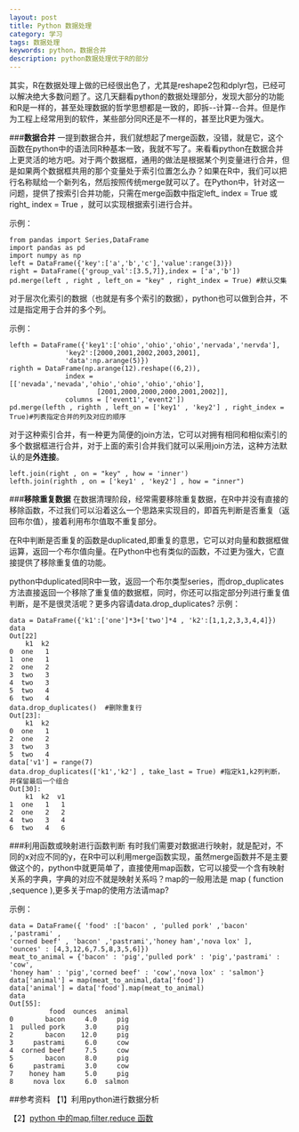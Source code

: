 ```yaml
---
layout: post
title: Python 数据处理
category: 学习
tags: 数据处理
keywords: python，数据合并
description: python数据处理优于R的部分
---
```


其实，R在数据处理上做的已经很出色了，尤其是reshape2包和dplyr包，已经可以解决绝大多数问题了。这几天翻看python的数据处理部分，发现大部分的功能和R是一样的，甚至处理数据的哲学思想都是一致的，即拆--计算--合并。但是作为工程上经常用到的软件，某些部分同R还是不一样的，甚至比R更为强大。

###**数据合并**
一提到数据合并，我们就想起了merge函数，没错，就是它，这个函数在python中的语法同R种基本一致，我就不写了。来看看python在数据合并上更灵活的地方吧。对于两个数据框，通用的做法是根据某个列变量进行合并，但是如果两个数据框共用的那个变量处于索引位置怎么办？如果在R中，我们可以把行名称赋给一个新列名，然后按照传统merge就可以了。在Python中，针对这一问题，提供了按索引合并功能，只需在merge函数中指定left_ index = True 或right_ index = True ，就可以实现根据索引进行合并。

示例：

    from pandas import Series,DataFrame
    import pandas as pd
    import numpy as np
    left = DataFrame({'key':['a','b','c'],'value':range(3)})
    right = DataFrame({'group_val':[3.5,7]},index = ['a','b'])
    pd.merge(left , right , left_on = "key" , right_index = True) #默认交集

对于层次化索引的数据（也就是有多个索引的数据），python也可以做到合并，不过是指定用于合并的多个列。

示例：
 
    lefth = DataFrame({'key1':['ohio','ohio','ohio','nervada','nervda'],
                  'key2':[2000,2001,2002,2003,2001],
                  'data':np.arange(5)})
    righth = DataFrame(np.arange(12).reshape((6,2)),
                  index = [['nevada','nevada','ohio','ohio','ohio','ohio'],
                          [2001,2000,2000,2000,2001,2002]],
                  columns = ['event1','event2'])
    pd.merge(lefth , righth , left_on = ['key1' , 'key2'] , right_index = True)#列表指定合并的列及对应的顺序
    
对于这种索引合并，有一种更为简便的join方法，它可以对拥有相同和相似索引的多个数据框进行合并，对于上面的索引合并我们就可以采用join方法，这种方法默认的是**外连接**。

    left.join(right , on = "key" , how = 'inner')
    lefth.join(righth , on = ['key1' , 'key2'] , how = "inner")

###**移除重复数据**
在数据清理阶段，经常需要移除重复数据，在R中并没有直接的移除函数，不过我们可以沿着这么一个思路来实现目的，即首先判断是否重复（返回布尔值），接着利用布尔值取不重复部分。

在R中判断是否重复的函数是duplicated,即重复的意思，它可以对向量和数据框做运算，返回一个布尔值向量。在Python中也有类似的函数，不过更为强大，它直接提供了移除重复值的功能。

python中duplicated同R中一致，返回一个布尔类型series，而drop_duplicates方法直接返回一个移除了重复值的数据框，同时，你还可以指定部分列进行重复值判断，是不是很灵活呢？更多内容请data.drop_duplicates?
示例：

    data = DataFrame({'k1':['one']*3+['two']*4 , 'k2':[1,1,2,3,3,4,4]})
    data
    Out[22]
        k1  k2
    0  one   1
    1  one   1
    2  one   2
    3  two   3
    4  two   3
    5  two   4
    6  two   4
    data.drop_duplicates()  #删除重复行
    Out[23]: 
        k1  k2
    0  one   1
    2  one   2
    3  two   3
    5  two   4
    data['v1'] = range(7)
    data.drop_duplicates(['k1','k2'] , take_last = True) #指定k1,k2列判断，并保留最后一个组合
    Out[30]: 
        k1  k2  v1
    1  one   1   1
    2  one   2   2
    4  two   3   4
    6  two   4   6

###利用函数或映射进行函数判断
有时我们需要对数据进行映射，就是配对，不同的x对应不同的y，在R中可以利用merge函数实现，虽然merge函数并不是主要做这个的，python中就更简单了，直接使用map函数，它可以接受一个含有映射关系的字典，字典的对应不就是映射关系吗？map的一般用法是 map ( function ,sequence ),更多关于map的使用方法请map?

示例：

    data = DataFrame({ 'food' :['bacon' , 'pulled pork' ,'bacon' ,'pastrami' ,
    'corned beef' , 'bacon' ,'pastrami','honey ham','nova lox' ],
    'ounces' : [4,3,12,6,7.5,8,3,5,6]})
    meat_to_animal = {'bacon' : 'pig','pulled pork' : 'pig','pastrami' : 'cow',
    'honey ham' : 'pig','corned beef' : 'cow','nova lox' : 'salmon'}
    data['animal'] = map(meat_to_animal,data['food'])
    data['animal'] = data['food'].map(meat_to_animal)
    data
    Out[55]: 
              food  ounces  animal
    0        bacon     4.0     pig
    1  pulled pork     3.0     pig
    2        bacon    12.0     pig
    3     pastrami     6.0     cow
    4  corned beef     7.5     cow
    5        bacon     8.0     pig
    6     pastrami     3.0     cow
    7    honey ham     5.0     pig
    8     nova lox     6.0  salmon



##参考资料
【1】利用python进行数据分析

【2】[python 中的map,filter,reduce 函数](http://blog.sina.com.cn/s/blog_45ac0d0a010191rb.html)